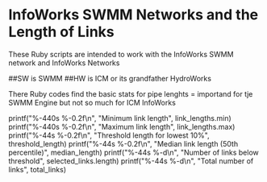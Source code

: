 # InfoWorks SWMM Networks and the Length of Links

These Ruby scripts are intended to work with the InfoWorks SWMM network and InfoWorks Networks

##SW is SWMM
##HW is ICM or its grandfather HydroWorks

There Ruby codes find the basic stats for pipe lenghts = importand for tje SWMM Engine but not so much for ICM InfoWorks

  printf("%-440s %-0.2f\n", "Minimum link length", link_lengths.min)
  printf("%-440s %-0.2f\n", "Maximum link length", link_lengths.max)
  printf("%-44s %-0.2f\n", "Threshold length for lowest 10%", threshold_length)
  printf("%-44s %-0.2f\n", "Median link length (50th percentile)", median_length)
  printf("%-44s %-d\n", "Number of links below threshold", selected_links.length)
  printf("%-44s %-d\n", "Total number of links", total_links)  
